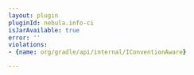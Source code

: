 ```yaml
---
layout: plugin
pluginId: nebula.info-ci
isJarAvailable: true
error: ''
violations:
- {name: org/gradle/api/internal/IConventionAware}

---
```


